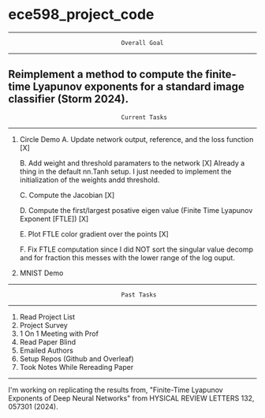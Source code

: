 # ece598_project_code

---------------------------------------------------------------------------------
                                    Overall Goal
---------------------------------------------------------------------------------
Reimplement a method to compute the finite-time Lyapunov exponents for a standard
image classifier (Storm 2024).
---------------------------------------------------------------------------------
                                    Current Tasks
---------------------------------------------------------------------------------
1. Circle Demo
    A. Update network output, reference, and the loss function [X]
    
    B. Add weight and threshold paramaters to the network [X]
        Already a thing in the default nn.Tanh setup. I just needed to implement the initialization of the weights andd threshold.

    C. Compute the Jacobian [X]

    D. Compute the first/largest posative eigen value (Finite Time Lyapunov Exponent [FTLE]) [X]

    E. Plot FTLE color gradient over the points [X]

    F. Fix FTLE computation since I did  NOT sort the singular value decomp and for fraction this messes with the lower range of the log ouput. 

2. MNIST Demo

---------------------------------------------------------------------------------
                                    Past Tasks
---------------------------------------------------------------------------------
1. Read Project List
2. Project Survey
3. 1 On 1 Meeting with Prof
4. Read Paper Blind
5. Emailed Authors
6. Setup Repos (Github and Overleaf)
7. Took Notes While Rereading Paper
---------------------------------------------------------------------------------

I'm working on replicating the results from, "Finite-Time Lyapunov Exponents of Deep Neural Networks" from HYSICAL REVIEW LETTERS 132, 057301 (2024).